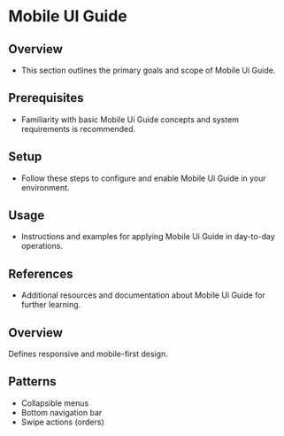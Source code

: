 # Mobile UI Guide

## Overview
- This section outlines the primary goals and scope of Mobile Ui Guide.

## Prerequisites
- Familiarity with basic Mobile Ui Guide concepts and system requirements is recommended.

## Setup
- Follow these steps to configure and enable Mobile Ui Guide in your environment.

## Usage
- Instructions and examples for applying Mobile Ui Guide in day-to-day operations.

## References
- Additional resources and documentation about Mobile Ui Guide for further learning.


## Overview
Defines responsive and mobile-first design.

## Patterns
- Collapsible menus
- Bottom navigation bar
- Swipe actions (orders)

